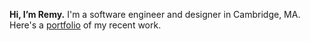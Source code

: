 **Hi, I’m Remy.** I'm a software engineer and designer in Cambridge, MA. Here's a [portfolio](https://remyhunt.net) of my recent work.
